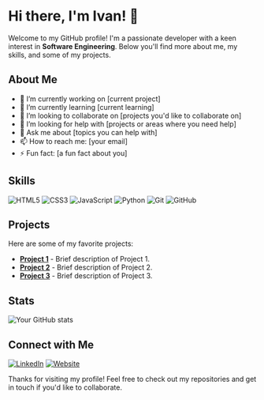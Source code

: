 <!-- Cool Banner -->
<!-- Profile Information -->
# Hi there, I'm Ivan! 👋

Welcome to my GitHub profile! I'm a passionate developer with a keen interest in **Software Engineering**. Below you'll find more about me, my skills, and some of my projects.

## About Me

- 🔭 I’m currently working on [current project]
- 🌱 I’m currently learning [current learning]
- 👯 I’m looking to collaborate on [projects you'd like to collaborate on]
- 🤔 I’m looking for help with [projects or areas where you need help]
- 💬 Ask me about [topics you can help with]
- 📫 How to reach me: [your email]
- ⚡ Fun fact: [a fun fact about you]

## Skills

![HTML5](https://img.shields.io/badge/-HTML5-E34F26?style=flat-square&logo=html5&logoColor=white)
![CSS3](https://img.shields.io/badge/-CSS3-1572B6?style=flat-square&logo=css3)
![JavaScript](https://img.shields.io/badge/-JavaScript-F7DF1E?style=flat-square&logo=javascript&logoColor=black)
![Python](https://img.shields.io/badge/-Python-3776AB?style=flat-square&logo=python&logoColor=white)
![Git](https://img.shields.io/badge/-Git-F05032?style=flat-square&logo=git&logoColor=white)
![GitHub](https://img.shields.io/badge/-GitHub-181717?style=flat-square&logo=github)

## Projects

Here are some of my favorite projects:

- [**Project 1**](https://github.com/yourusername/project1) - Brief description of Project 1.
- [**Project 2**](https://github.com/yourusername/project2) - Brief description of Project 2.
- [**Project 3**](https://github.com/yourusername/project3) - Brief description of Project 3.

## Stats

![Your GitHub stats](https://github-readme-stats.vercel.app/api?username=AureliusIvan&show_icons=true&theme=radical)

## Connect with Me

[![LinkedIn](https://img.shields.io/badge/-LinkedIn-0077B5?style=flat-square&logo=linkedin&logoColor=white)](https://www.linkedin.com/in/aurelius-ivan-wijaya)
[![Website](https://img.shields.io/badge/-Website-000000?style=flat-square&logo=google-chrome&logoColor=white)](http://ivann.my.id/)

Thanks for visiting my profile! Feel free to check out my repositories and get in touch if you'd like to collaborate.
